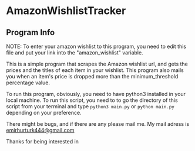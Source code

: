 # AmazonWishlistTracker

<h2> Program Info </h2>

NOTE: To enter your amazon wishlist to this program, you need to edit this file and put your link into the "amazon_wishlist" variable.

This is a simple program that scrapes the Amazon wishlist url, and gets the prices and the titles of each item in your wishlist. This program also mails you when an item's price is dropped more than the minimum_threshold percentage value.

To run this program, obviously, you need to have python3 installed in your local machine. To run this script, you need to to go the directory of this script from your terminal and type `python3 main.py` or `python main.py` depending on your preference.

There might be bugs, and if there are any please mail me. My mail adress is emirhurturk444@gmail.com

Thanks for being interested in

